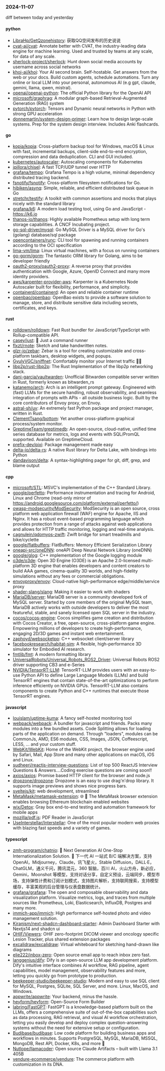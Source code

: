 ### 2024-11-07
diff between today and yesterday

#### python
* [LibraHp/GetQzonehistory](https://github.com/LibraHp/GetQzonehistory): 获取QQ空间发布的历史说说
* [cvat-ai/cvat](https://github.com/cvat-ai/cvat): Annotate better with CVAT, the industry-leading data engine for machine learning. Used and trusted by teams at any scale, for data of any scale.
* [sherlock-project/sherlock](https://github.com/sherlock-project/sherlock): Hunt down social media accounts by username across social networks
* [khoj-ai/khoj](https://github.com/khoj-ai/khoj): Your AI second brain. Self-hostable. Get answers from the web or your docs. Build custom agents, schedule automations. Turn any online or local LLM into your personal, autonomous AI (e.g gpt, claude, gemini, llama, qwen, mistral).
* [openai/openai-python](https://github.com/openai/openai-python): The official Python library for the OpenAI API
* [microsoft/graphrag](https://github.com/microsoft/graphrag): A modular graph-based Retrieval-Augmented Generation (RAG) system
* [pytorch/pytorch](https://github.com/pytorch/pytorch): Tensors and Dynamic neural networks in Python with strong GPU acceleration
* [donnemartin/system-design-primer](https://github.com/donnemartin/system-design-primer): Learn how to design large-scale systems. Prep for the system design interview. Includes Anki flashcards.

#### go
* [kopia/kopia](https://github.com/kopia/kopia): Cross-platform backup tool for Windows, macOS & Linux with fast, incremental backups, client-side end-to-end encryption, compression and data deduplication. CLI and GUI included.
* [kubernetes/autoscaler](https://github.com/kubernetes/autoscaler): Autoscaling components for Kubernetes
* [jpillora/chisel](https://github.com/jpillora/chisel): A fast TCP/UDP tunnel over HTTP
* [grafana/tempo](https://github.com/grafana/tempo): Grafana Tempo is a high volume, minimal dependency distributed tracing backend.
* [fsnotify/fsnotify](https://github.com/fsnotify/fsnotify): Cross-platform filesystem notifications for Go.
* [hibiken/asynq](https://github.com/hibiken/asynq): Simple, reliable, and efficient distributed task queue in Go
* [stretchr/testify](https://github.com/stretchr/testify): A toolkit with common assertions and mocks that plays nicely with the standard library
* [grafana/k6](https://github.com/grafana/k6): A modern load testing tool, using Go and JavaScript - https://k6.io
* [thanos-io/thanos](https://github.com/thanos-io/thanos): Highly available Prometheus setup with long term storage capabilities. A CNCF Incubating project.
* [go-sql-driver/mysql](https://github.com/go-sql-driver/mysql): Go MySQL Driver is a MySQL driver for Go's (golang) database/sql package
* [opencontainers/runc](https://github.com/opencontainers/runc): CLI tool for spawning and running containers according to the OCI specification
* [lima-vm/lima](https://github.com/lima-vm/lima): Linux virtual machines, with a focus on running containers
* [go-gorm/gorm](https://github.com/go-gorm/gorm): The fantastic ORM library for Golang, aims to be developer friendly
* [oauth2-proxy/oauth2-proxy](https://github.com/oauth2-proxy/oauth2-proxy): A reverse proxy that provides authentication with Google, Azure, OpenID Connect and many more identity providers.
* [aws/karpenter-provider-aws](https://github.com/aws/karpenter-provider-aws): Karpenter is a Kubernetes Node Autoscaler built for flexibility, performance, and simplicity.
* [containerd/containerd](https://github.com/containerd/containerd): An open and reliable container runtime
* [openbao/openbao](https://github.com/openbao/openbao): OpenBao exists to provide a software solution to manage, store, and distribute sensitive data including secrets, certificates, and keys.

#### rust
* [rolldown/rolldown](https://github.com/rolldown/rolldown): Fast Rust bundler for JavaScript/TypeScript with Rollup-compatible API.
* [casey/just](https://github.com/casey/just): 🤖 Just a command runner
* [flxzt/rnote](https://github.com/flxzt/rnote): Sketch and take handwritten notes.
* [glzr-io/zebar](https://github.com/glzr-io/zebar): Zebar is a tool for creating customizable and cross-platform taskbars, desktop widgets, and popups.
* [GyulyVGC/sniffnet](https://github.com/GyulyVGC/sniffnet): Comfortably monitor your Internet traffic 🕵️‍♂️
* [libp2p/rust-libp2p](https://github.com/libp2p/rust-libp2p): The Rust Implementation of the libp2p networking stack.
* [dani-garcia/vaultwarden](https://github.com/dani-garcia/vaultwarden): Unofficial Bitwarden compatible server written in Rust, formerly known as bitwarden_rs
* [katanemo/arch](https://github.com/katanemo/arch): Arch is an intelligent prompt gateway. Engineered with (fast) LLMs for the secure handling, robust observability, and seamless integration of prompts with APIs - all outside business logic. Built by the core contributors of Envoy proxy, on Envoy.
* [astral-sh/uv](https://github.com/astral-sh/uv): An extremely fast Python package and project manager, written in Rust.
* [ClementTsang/bottom](https://github.com/ClementTsang/bottom): Yet another cross-platform graphical process/system monitor.
* [GreptimeTeam/greptimedb](https://github.com/GreptimeTeam/greptimedb): An open-source, cloud-native, unified time series database for metrics, logs and events with SQL/PromQL supported. Available on GreptimeCloud.
* [prefix-dev/pixi](https://github.com/prefix-dev/pixi): Package management made easy
* [delta-io/delta-rs](https://github.com/delta-io/delta-rs): A native Rust library for Delta Lake, with bindings into Python
* [dandavison/delta](https://github.com/dandavison/delta): A syntax-highlighting pager for git, diff, grep, and blame output

#### cpp
* [microsoft/STL](https://github.com/microsoft/STL): MSVC's implementation of the C++ Standard Library.
* [google/perfetto](https://github.com/google/perfetto): Performance instrumentation and tracing for Android, Linux and Chrome (read-only mirror of https://android.googlesource.com/platform/external/perfetto/)
* [owasp-modsecurity/ModSecurity](https://github.com/owasp-modsecurity/ModSecurity): ModSecurity is an open source, cross platform web application firewall (WAF) engine for Apache, IIS and Nginx. It has a robust event-based programming language which provides protection from a range of attacks against web applications and allows for HTTP traffic monitoring, logging and real-time analysis.
* [cagnulein/qdomyos-zwift](https://github.com/cagnulein/qdomyos-zwift): Zwift bridge for smart treadmills and bike/cyclette
* [google/flatbuffers](https://github.com/google/flatbuffers): FlatBuffers: Memory Efficient Serialization Library
* [oneapi-src/oneDNN](https://github.com/oneapi-src/oneDNN): oneAPI Deep Neural Network Library (oneDNN)
* [google/glog](https://github.com/google/glog): C++ implementation of the Google logging module
* [o3de/o3de](https://github.com/o3de/o3de): Open 3D Engine (O3DE) is an Apache 2.0-licensed multi-platform 3D engine that enables developers and content creators to build AAA games, cinema-quality 3D worlds, and high-fidelity simulations without any fees or commercial obligations.
* [envoyproxy/envoy](https://github.com/envoyproxy/envoy): Cloud-native high-performance edge/middle/service proxy
* [shader-slang/slang](https://github.com/shader-slang/slang): Making it easier to work with shaders
* [MariaDB/server](https://github.com/MariaDB/server): MariaDB server is a community developed fork of MySQL server. Started by core members of the original MySQL team, MariaDB actively works with outside developers to deliver the most featureful, stable, and sanely licensed open SQL server in the industry.
* [cocos/cocos-engine](https://github.com/cocos/cocos-engine): Cocos simplifies game creation and distribution with Cocos Creator, a free, open-source, cross-platform game engine. Empowering millions of developers to create high-performance, engaging 2D/3D games and instant web entertainment.
* [zaphoyd/websocketpp](https://github.com/zaphoyd/websocketpp): C++ websocket client/server library
* [facebookresearch/habitat-sim](https://github.com/facebookresearch/habitat-sim): A flexible, high-performance 3D simulator for Embodied AI research.
* [fmtlib/fmt](https://github.com/fmtlib/fmt): A modern formatting library
* [UniversalRobots/Universal_Robots_ROS2_Driver](https://github.com/UniversalRobots/Universal_Robots_ROS2_Driver): Universal Robots ROS2 driver supporting CB3 and e-Series
* [NVIDIA/TensorRT-LLM](https://github.com/NVIDIA/TensorRT-LLM): TensorRT-LLM provides users with an easy-to-use Python API to define Large Language Models (LLMs) and build TensorRT engines that contain state-of-the-art optimizations to perform inference efficiently on NVIDIA GPUs. TensorRT-LLM also contains components to create Python and C++ runtimes that execute those TensorRT engines.

#### javascript
* [louislam/uptime-kuma](https://github.com/louislam/uptime-kuma): A fancy self-hosted monitoring tool
* [webpack/webpack](https://github.com/webpack/webpack): A bundler for javascript and friends. Packs many modules into a few bundled assets. Code Splitting allows for loading parts of the application on demand. Through "loaders", modules can be CommonJs, AMD, ES6 modules, CSS, Images, JSON, Coffeescript, LESS, ... and your custom stuff.
* [WebKit/WebKit](https://github.com/WebKit/WebKit): Home of the WebKit project, the browser engine used by Safari, Mail, App Store and many other applications on macOS, iOS and Linux.
* [sudheerj/reactjs-interview-questions](https://github.com/sudheerj/reactjs-interview-questions): List of top 500 ReactJS Interview Questions & Answers....Coding exercise questions are coming soon!!
* [axios/axios](https://github.com/axios/axios): Promise based HTTP client for the browser and node.js
* [dropzone/dropzone](https://github.com/dropzone/dropzone): Dropzone is an easy to use drag'n'drop library. It supports image previews and shows nice progress bars.
* [sveltejs/kit](https://github.com/sveltejs/kit): web development, streamlined
* [MetaMask/metamask-extension](https://github.com/MetaMask/metamask-extension): 🌐 🔌 The MetaMask browser extension enables browsing Ethereum blockchain enabled websites
* [wix/Detox](https://github.com/wix/Detox): Gray box end-to-end testing and automation framework for mobile apps
* [mozilla/pdf.js](https://github.com/mozilla/pdf.js): PDF Reader in JavaScript
* [UseInterstellar/Interstellar](https://github.com/UseInterstellar/Interstellar): One of the most popular modern web proxies with blazing fast speeds and a variety of games.

#### typescript
* [zmh-program/chatnio](https://github.com/zmh-program/chatnio): 🚀 Next Generation AI One-Stop Internationalization Solution. 🚀 下一代 AI 一站式 B/C 端解决方案，支持 OpenAI，Midjourney，Claude，讯飞星火，Stable Diffusion，DALL·E，ChatGLM，通义千问，腾讯混元，360 智脑，百川 AI，火山方舟，新必应，Gemini，Moonshot 等模型，支持对话分享，自定义预设，云端同步，模型市场，支持弹性计费和订阅计划模式，支持图片解析，支持联网搜索，支持模型缓存，丰富美观的后台管理与仪表盘数据统计。
* [grafana/grafana](https://github.com/grafana/grafana): The open and composable observability and data visualization platform. Visualize metrics, logs, and traces from multiple sources like Prometheus, Loki, Elasticsearch, InfluxDB, Postgres and many more.
* [immich-app/immich](https://github.com/immich-app/immich): High performance self-hosted photo and video management solution.
* [Kiranism/next-shadcn-dashboard-starter](https://github.com/Kiranism/next-shadcn-dashboard-starter): Admin Dashboard Starter with Nextjs14 and shadcn ui
* [OHIF/Viewers](https://github.com/OHIF/Viewers): OHIF zero-footprint DICOM viewer and oncology specific Lesion Tracker, plus shared extension packages
* [excalidraw/excalidraw](https://github.com/excalidraw/excalidraw): Virtual whiteboard for sketching hand-drawn like diagrams
* [elie222/inbox-zero](https://github.com/elie222/inbox-zero): Open source email app to reach inbox zero fast.
* [langgenius/dify](https://github.com/langgenius/dify): Dify is an open-source LLM app development platform. Dify's intuitive interface combines AI workflow, RAG pipeline, agent capabilities, model management, observability features and more, letting you quickly go from prototype to production.
* [beekeeper-studio/beekeeper-studio](https://github.com/beekeeper-studio/beekeeper-studio): Modern and easy to use SQL client for MySQL, Postgres, SQLite, SQL Server, and more. Linux, MacOS, and Windows.
* [appwrite/appwrite](https://github.com/appwrite/appwrite): Your backend, minus the hassle.
* [heyform/heyform](https://github.com/heyform/heyform): Open-Source Form Builder
* [labring/FastGPT](https://github.com/labring/FastGPT): FastGPT is a knowledge-based platform built on the LLMs, offers a comprehensive suite of out-of-the-box capabilities such as data processing, RAG retrieval, and visual AI workflow orchestration, letting you easily develop and deploy complex question-answering systems without the need for extensive setup or configuration.
* [Budibase/budibase](https://github.com/Budibase/budibase): Low code platform for building business apps and workflows in minutes. Supports PostgreSQL, MySQL, MariaDB, MSSQL, MongoDB, Rest API, Docker, K8s, and more 🚀
* [Nutlope/llamacoder](https://github.com/Nutlope/llamacoder): Open source Claude Artifacts – built with Llama 3.1 405B
* [vendure-ecommerce/vendure](https://github.com/vendure-ecommerce/vendure): The commerce platform with customization in its DNA.
